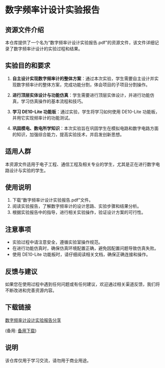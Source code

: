 # 数字频率计设计实验报告

## 资源文件介绍

本仓库提供了一个名为“数字频率计设计实验报告.pdf”的资源文件，该文件详细记录了数字频率计设计的实验过程和结果。

## 实验目的和要求

1. **自主设计实现数字频率计的整体方案**：通过本次实验，学生需要自主设计并实现数字频率计的整体方案，完成功能分割，体会项目的子项目分割操作。

2. **进行顶层实体设计与功能仿真**：学生需要进行顶层实体设计，并进行功能仿真，学习仿真操作的基本流程和技巧。

3. **学习 DE10-Lite 功能板**：通过实验，学生将学习如何使用 DE10-Lite 功能板，并用它实现频率计的功能测试。

4. **巩固模电、数电所学知识**：本次实验旨在巩固学生在模拟电路和数字电路方面的知识，加强综合能力，提高实验技术，并启发创新思想。

## 适用人群

本资源文件适用于电子工程、通信工程及相关专业的学生，尤其是正在进行数字电路设计与实验的学生。

## 使用说明

1. 下载“数字频率计设计实验报告.pdf”文件。
2. 阅读实验报告，了解数字频率计的设计思路、实验步骤和结果分析。
3. 根据实验报告中的指导，进行相关实验操作，验证设计方案的可行性。

## 注意事项

- 实验过程中请注意安全，遵循实验室操作规范。
- 在进行功能仿真时，确保仿真环境配置正确，避免因配置问题导致仿真失败。
- 使用 DE10-Lite 功能板时，请仔细阅读相关文档，确保正确连接和操作。

## 反馈与建议

如果您在使用过程中遇到任何问题或有任何建议，欢迎通过相关渠道反馈，我们将不断改进和完善资源内容。

## 下载链接
[数字频率计设计实验报告分享](https://pan.quark.cn/s/ce40220fd4fc) 

(备用: [备用下载](https://pan.baidu.com/s/1bvtR4M8Rgcwok88CKMswkg?pwd=1234))

## 说明

该仓库仅用于学习交流，请勿用于商业用途。
